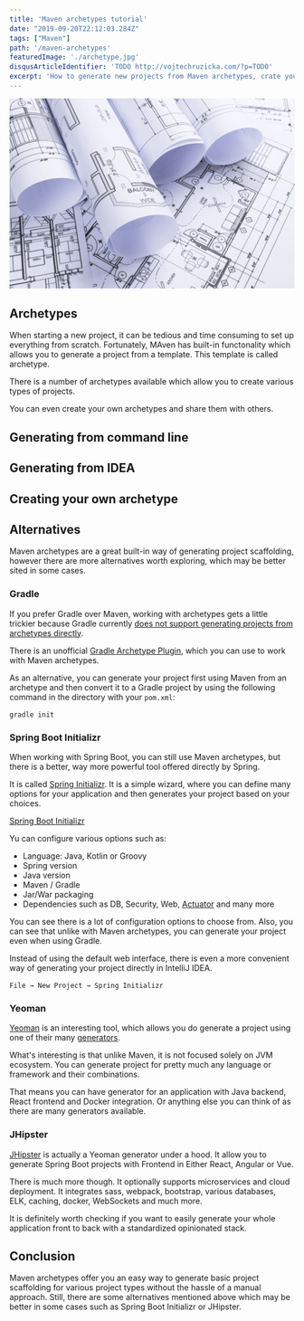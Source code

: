 ```yaml
---
title: 'Maven archetypes tutorial'
date: "2019-09-20T22:12:03.284Z"
tags: ["Maven"]
path: '/maven-archetypes'
featuredImage: './archetype.jpg'
disqusArticleIdentifier: 'TODO http://vojtechruzicka.com/?p=TODO'
excerpt: 'How to generate new projects from Maven archetypes, crate your own and number of alternative tools.'
---
```


![Maven Archetypes](archetype.jpg)

## Archetypes
When starting a new project, it can be tedious and time consuming to set up everything from scratch. Fortunately, MAven has built-in functonality which allows you to generate a project from a template. This template is called archetype.

There is a number of archetypes available which allow you to create various types of projects.

You can even create your own archetypes and share them with others.

## Generating from command line

## Generating from IDEA

## Creating your own archetype

## Alternatives
Maven archetypes are a great built-in way of generating project scaffolding, however there are more alternatives worth exploring, which may be better sited in some cases.

### Gradle
If you prefer Gradle over Maven, working with archetypes gets a little trickier because Gradle currently [does not support generating projects from archetypes directly](https://github.com/gradle/gradle/issues/3840).

There is an unofficial [Gradle Archetype Plugin](https://github.com/orctom/gradle-archetype-plugin/), which you can use to work with Maven archetypes.

As an alternative, you can generate your project first using Maven from an archetype and then convert it to a Gradle project by using the following command in the directory with your `pom.xml`:

```
gradle init
``` 

### Spring Boot Initializr
When working with Spring Boot, you can still use Maven archetypes, but there is a better, way more powerful tool offered directly by Spring.

It is called [Spring Initializr](https://start.spring.io/). It is a simple wizard, where you can define many options for your application and then generates your project based on your choices.

[Spring Boot Initializr](spring-boot-initializr.png)

Yu can configure various options such as:
- Language: Java, Kotlin or Groovy
- Spring version
- Java version
- Maven / Gradle
- Jar/War packaging
- Dependencies such as DB, Security, Web, [Actuator](https://www.vojtechruzicka.com/spring-boot-actuator/) and many more

You can see there is a lot of configuration options to choose from. Also, you can see that unlike with Maven archetypes, you can generate your project even when using Gradle.

Instead of using the default web interface, there is even a more convenient way of generating your project directly in IntelliJ IDEA.

```
File → New Project → Spring Initializr
``` 

### Yeoman
[Yeoman](https://yeoman.io/) is an interesting tool, which allows you do generate a project using one of their many [generators](https://yeoman.io/generators/).

What's interesting is that unlike Maven, it is not focused solely on JVM ecosystem. You can generate project for pretty much any language or framework and their combinations.

That means you can have generator for an application with Java backend, React frontend and Docker integration. Or anything else you can think of as there are many generators available.

### JHipster
[JHipster](https://www.jhipster.tech/) is actually a Yeoman generator under a hood. It allow you to generate Spring Boot projects with Frontend in Either React, Angular or Vue.

There is much more though. It optionally supports microservices and cloud deployment. It integrates sass, webpack, bootstrap, various databases, ELK, caching, docker, WebSockets and much more.

It is definitely worth checking if you want to easily generate your whole application front to back with a standardized opinionated stack.

## Conclusion
Maven archetypes offer you an easy way to generate basic project scaffolding for various project types without the hassle of a manual approach. Still, there are some alternatives mentioned above which may be better in some cases such as Spring Boot Initializr or JHipster.